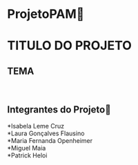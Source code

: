 # ProjetoPAM🚀<br>
# TITULO DO PROJETO<br>
<h2>TEMA</h2><br>

## Integrantes do Projeto🤝 
*Isabela Leme Cruz<br>
*Laura Gonçalves Flausino<br>
*Maria Fernanda Openheimer<br>
*Miguel Maia<br>
*Patrick Heloi<br>
